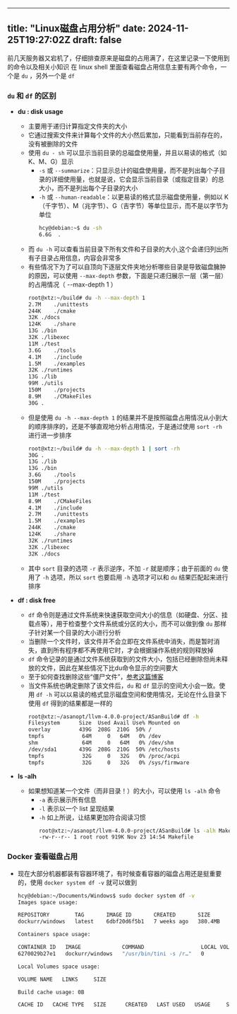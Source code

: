   ---
title: "Linux磁盘占用分析"
date: 2024-11-25T19:27:02Z
draft: false
---
前几天服务器又宕机了，仔细排查原来是磁盘的占用满了，在这里记录一下使用到的命令以及相关小知识
在 linux shell 里面查看磁盘占用信息主要有两个命令，一个是 `du` ，另外一个是 `df`
### `du` 和 `df` 的区别

- **du : disk usage**
  - 主要用于递归计算指定文件夹的大小
  - 它通过搜索文件来计算每个文件的大小然后累加，只能看到当前存在的，没有被删除的文件
  - 使用 `du - sh` 可以显示当前目录的总磁盘使用量，并且以易读的格式（如 K、M、G）显示
    - `-s` 或 `--summarize`：只显示总计的磁盘使用量，而不是列出每个子目录的详细使用量，也就是说，它会显示当前目录（或指定目录）的总大小，而不是列出每个子目录的大小
    - `-h` 或 `--human-readable`：以更易读的格式显示磁盘使用量，例如以 K（千字节）、M（兆字节）、G（吉字节）等单位显示，而不是以字节为单位
      ```bash
      hcy@debian:~$ du -sh
      6.6G	.
      ```
  - 而 `du -h` 可以查看当前目录下所有文件和子目录的大小,这个会递归列出所有子目录占用信息，内容会非常多
  - 有些情况下为了可以自顶向下逐层文件夹地分析哪些目录是导致磁盘臃肿的原因，可以使用 `--max-depth` 参数，下面是只递归展示一层（第一层）的占用情况（ --max-depth 1 ）
    ```bash
    root@xtz:~/build# du -h --max-depth 1 
    2.7M	./unittests
    244K	./cmake
    32K	./docs
    124K	./share
    13G	./bin
    32K	./libexec
    11M	./test
    3.6G	./tools
    4.1M	./include
    1.5M	./examples
    32K	./runtimes
    13G	./lib
    99M	./utils
    150M	./projects
    8.9M	./CMakeFiles
    30G	.
    ```
  - 但是使用 `du -h --max-depth 1` 的结果并不是按照磁盘占用情况从小到大的顺序排序的，还是不够直观地分析占用情况，于是通过使用 `sort -rh` 进行进一步排序
    ```bash
    root@xtz:~/build# du -h --max-depth 1 | sort -rh
    30G	.
    13G	./lib
    13G	./bin
    3.6G	./tools
    150M	./projects
    99M	./utils
    11M	./test
    8.9M	./CMakeFiles
    4.1M	./include
    2.7M	./unittests
    1.5M	./examples
    244K	./cmake
    124K	./share
    32K	./runtimes
    32K	./libexec
    32K	./docs
    ```
  - 其中 `sort` 目录的选项 `-r` 表示逆序，不加 `-r` 就是顺序；由于前面的 `du` 使用了 `-h` 选项，所以 `sort` 也要启用 `-h` 选项才可以和 `du` 结果匹配起来进行排序
   
- **df : disk free**
  - `df` 命令则是通过文件系统来快速获取空间大小的信息（如硬盘、分区、挂载点等），用于检查整个文件系统或分区的大小，而不可以做到像 `du` 那样子针对某一个目录的大小进行分析
  - 当删除一个文件时，该文件并不会立即在文件系统中消失，而是暂时消失，直到所有程序都不再使用它时，才会根据操作系统的规则释放掉
  - `df` 命令记录的是通过文件系统获取到的文件大小，包括已经删除但尚未释放的文件，因此在某些情况下比du命令显示的空间要大
  - 至于如何查找删除这些“僵尸文件”，[参考这篇博客](https://www.cnblogs.com/zhangmingcheng/p/11676438.html)
  - 当文件系统也确定删除了该文件后，`du` 和 `df` 显示的空间大小会一致。使用 `df -h` 可以以易读的格式显示磁盘空间和使用情况，无论在什么目录下使用 `df` 得到的结果都是一样的
    ```bash
    root@xtz:~/asanopt/llvm-4.0.0-project/ASanBuild# df -h
    Filesystem      Size  Used Avail Use% Mounted on
    overlay         439G  208G  210G  50% /
    tmpfs            64M     0   64M   0% /dev
    shm              64M     0   64M   0% /dev/shm
    /dev/sda1       439G  208G  210G  50% /etc/hosts
    tmpfs            32G     0   32G   0% /proc/acpi
    tmpfs            32G     0   32G   0% /sys/firmware
    ```
- **ls -alh**
  - 如果想知道某一个文件（而非目录！）的大小，可以使用 `ls -alh` 命令
    - `-a` 表示展示所有信息
    - `-l` 表示以一个 list 呈现结果
    - `-h` 如上所说，让结果更加符合阅读习惯
      ```bash
      root@xtz:~/asanopt/llvm-4.0.0-project/ASanBuild# ls -alh Makefile 
      -rw-r--r-- 1 root root 919K Nov 23 14:54 Makefile
      ```
### Docker 查看磁盘占用
- 现在大部分机器都装有容器环境了，有时候查看容器的磁盘占用还是挺重要的，使用 `docker system df -v` 就可以做到
  ```bash
  hcy@debian:~/Documents/Windows$ sudo docker system df -v
  Images space usage:
  
  REPOSITORY        TAG       IMAGE ID       CREATED       SIZE      SHARED SIZE   UNIQUE SIZE   CONTAINERS
  dockurr/windows   latest    6dbf20d6f5b1   7 weeks ago   380.4MB   0B            380.4MB       1
  
  Containers space usage:
  
  CONTAINER ID   IMAGE             COMMAND                  LOCAL VOLUMES   SIZE      CREATED       STATUS         NAMES
  6270029b27e1   dockurr/windows   "/usr/bin/tini -s /r…"   0               5.29MB    2     weeks ago   Up 9 seconds   windows
  
  Local Volumes space usage:
  
  VOLUME NAME   LINKS     SIZE
  
  Build cache usage: 0B
  
  CACHE ID   CACHE TYPE   SIZE      CREATED   LAST USED   USAGE     SHARED
  
  ```
